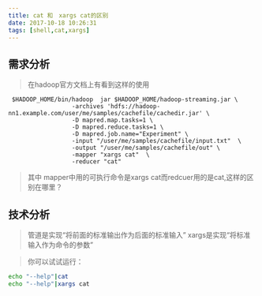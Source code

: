 ```yaml
---
title: cat 和　xargs cat的区别
date: 2017-10-18 10:26:31
tags: [shell,cat,xargs]
---
```


## 需求分析
>在hadoop官方文档上有看到这样的使用
<!--more-->
``` shell
 $HADOOP_HOME/bin/hadoop  jar $HADOOP_HOME/hadoop-streaming.jar \
                  -archives 'hdfs://hadoop-nn1.example.com/user/me/samples/cachefile/cachedir.jar' \  
                  -D mapred.map.tasks=1 \
                  -D mapred.reduce.tasks=1 \ 
                  -D mapred.job.name="Experiment" \
                  -input "/user/me/samples/cachefile/input.txt"  \
                  -output "/user/me/samples/cachefile/out" \  
                  -mapper "xargs cat"  \
                  -reducer "cat"  
```
>其中 mapper中用的可执行命令是xargs cat而redcuer用的是cat,这样的区别在哪里？

## 技术分析
>管道是实现“将前面的标准输出作为后面的标准输入”
>xargs是实现“将标准输入作为命令的参数”

>你可以试试运行：

``` bash
echo "--help"|cat
echo "--help"|xargs cat
```


